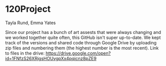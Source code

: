 # 120Project
Tayla Rund, Emma Yates

Since our project has a bunch of art assests that were always changing and we worked together quite often, this GitHub isn't super up-to-date.  We kept track of the versions and shared code through Google Drive by uploading zip files and numbering them (the highest number is the most recent).
Link to files in the drive:
https://drive.google.com/open?id=1FNfzS26XRjgsHOUvgpXx4pqicnz8pZE9
